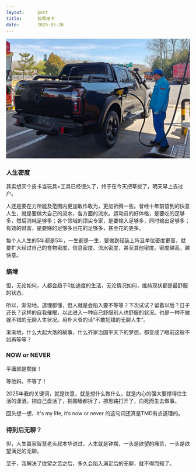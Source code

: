 ```yaml
---
layout:     post
title:      拔草皮卡
date:       2025-03-20
---
```

![长城炮首次加油](/images/202503/pickup.jpg)


### 人生密度

其实想买个皮卡当玩具+工具已经很久了，终于在今天把草拔了。明天早上去过户。

人还是要在力所能及范围内更加敢作敢为，更加折腾一些。曾经十年前悟到的快意人生，就是要做大自己的流水，各方面的流水。运动员的好体格，是要吃的足够多，然后消耗足够多；各个领域的顶尖专家，是要输入足够多，同时输出足够多；有效的财富，是要赚的足够多且花的足够多，甚至花的更多。

每个人人生的5年都是5年，一生都是一生，要做到轻装上阵且单位密度更高，就要扩大经过自己的食物密度、信息密度、流水密度，甚至其他密度。密度越高，越快意。

### 熵增

但，无论如何，人都会趋于0加速度的生活，无论情况如何，维持现状都是最舒服的状态。

所以，渐渐地，道理都懂，但人就是会陷入要不等等？下次试试？留着以后？日子还长？这样的自我催眠，以此进入一种自己舒服别人也舒服的状况。也是一种不做就不错的无聊人生状况。用朴大爷的话“不敢犯错的无聊人生”。

渐渐地，什么大起大落的故事，什么齐家治国平天下的梦想，都变成了眼前这般不如再等等？

### NOW or NEVER

平庸就是颓废！

等他妈，不等了！

2025年我的关键词，就是快意，就是想什么做什么，就是内心的强大要撑得住生活的潇洒。把自己盘活了，把围墙都拆了，把思路打开了，向死而生去做事。

回头想一想，it's my life, it‘s now or never 的这句词还真是TMD有点道理的。

### 得到后无聊？

但，人生赢家智慧老头叔本华说过，人生就是钟摆，一头是欲望的痛苦，一头是欲望满足的无聊。

至于，我解决了欲望之苦之后，多久会陷入满足后的无聊，就不得而知了。
